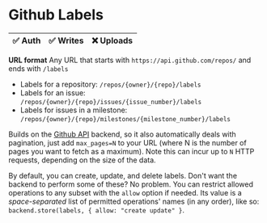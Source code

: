 # Github Labels

| ✅ Auth | ✅ Writes | ❌ Uploads |
|---------|-----------|-----------|

**URL format** Any URL that starts with `https://api.github.com/repos/` and ends with `/labels`
* Labels for a repository: `/repos/{owner}/{repo}/labels`
* Labels for an issue: `/repos/{owner}/{repo}/issues/{issue_number}/labels`
* Labels for issues in a milestone: `/repos/{owner}/{repo}/milestones/{milestone_number}/labels`

Builds on the [Github API](../api/) backend, so it also automatically deals with pagination, just add `max_pages=N` to your URL (where N is the number of pages you want to fetch as a maximum). Note this can incur up to `N` HTTP requests, depending on the size of the data.

By default, you can create, update, and delete labels. Don't want the backend to perform some of these? No problem. You can restrict allowed operations to any subset with the `allow` option if needed. Its value is a _space-separated_ list of permitted operations' names (in any order), like so: `backend.store(labels, { allow: "create update" }`.
